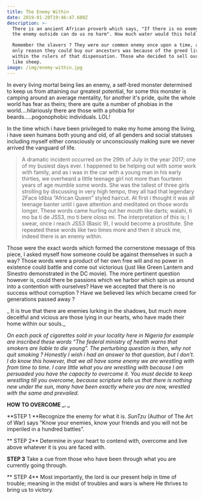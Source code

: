 ```yaml
---
title: The Enemy Within
date: 2019-01-20T19:46:47.680Z
description: >-
  There is an ancient African proverb which says, "If there is no enemy within,
  the enemy outside can do us no harm". How much water would this hold today? 

  Remember the slavers ? They were our common enemy once upon a time, and the
  only reason they could buy our ancestors was because of the greed living
  within the rulers of that dispensation. Those who decided to sell our people
  like sheep.
image: /img/enemy-within.jpg
---
```

In every living mortal being lies an enemy, a self-bred monster determined to keep us from attaining our greatest potential, for some this monster is camping around an average mentality, for another it's pride, quite the whole world has fear as theirs; there are quite a number of phobias in the world….hilariously there are those with a phobia for beards…..pogonophobic individuals. LOL!

In the time which i have been privileged to make my home among the living, i have seen humans both young and old, of all genders and social statuses including myself either consciously or unconsciously making sure we never arrived the vanguard of life.

> A dramatic incident occurred on the 29th of July in the year 2017; one of my busiest days ever. I happened to be helping out with some work with family, and as i was in the car with a young man in his early thirties, we overheard a little teenage girl not more than fourteen years of age mumble some words. She was the tallest of three girls strolling by discussing in very high tempo, they all had that legendary 2Face Idibia “African Queen” styled haircut. At first i thought it was all teenage banter until i gave attention and meditated on those words longer. These words came hurling out her mouth like darts; walahi, ti mo ba ti de JSS3, mo ti bere oloso mi. The interpretation of this is; I swear, once i reach JSS3 (Basic 9), I would become a  prostitute. She repeated these words like two times more and then it struck me, indeed there is an enemy within.

Those were the exact words which formed the cornerstone message of this piece, I asked myself how someone could be against themselves in such a way? Those words were a product of her own free will and no power in existence could battle and come out victorious (just like Green Lantern and Sinestro demonstrated in the DC movie). The more pertinent question however is, could there be passions which we harbor which spin us around into a contention with ourselves? Have we accepted that there is no success without corruption ? Have we believed lies which became creed for generations passed away ?

_ It is true that there are enemies lurking in the shadows, but much more deceitful and vicious are those lying in our hearts, who have made their home within our souls._

_On each pack of cigarettes sold in your locality here in Nigeria for example are inscribed these words “The federal ministry of health warns that smokers are liable to die young”. The perturbing question is then, why not quit smoking ? Honestly I wish i had an answer to that question, but I don’t. I do know this however, that we all have some enemy we are wrestling with from time to time. I care little what you are wrestling with because I am persuaded you have the capacity to overcome it. You must decide to keep wrestling till you overcome, because scripture tells us that there is nothing new under the sun, many have been exactly where you are now, wrestled with the same and prevailed._

**HOW TO OVERCOME _._**

**STEP 1 **Recognize the enemy for what it is. _SunTzu_ (Author of The Art of War) says “Know your enemies, know your friends and you will not be imperiled in a hundred battles”.

**STEP 2** Determine in your heart to contend with, overcome and live above whatever it is you are faced with.

**STEP 3** Take a cue from those who have been through what you are currently going through.

**STEP 4** Most importantly, the lord is our present help in time of trouble; meaning in the midst of troubles and wars is where He thrives to bring us to victory.
